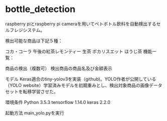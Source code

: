 # bottle_detection
raspberry piとraspberry pi cameraを用いてペトボトル飲料を自動検出するセルフレジシステム。

検出可能な商品は下記５種：

コカ・コーラ
午後の紅茶レモンティー
生茶
ポカリスエット
ほうじ茶
機能一覧：

商品の検出（複数可）
検出商品の商品名及び金額表示

モデル
Keras適合のtiny-yolov3を実装（github)。YOLO作者が公開している（YOLO website）学習済みモデルを初期重みとし、検出対象商品の画像データセットを転移学習させた。

環境条件
Python 3.5.3
tensorflow 1.14.0
keras 2.2.0

起動方法
main_yolo.pyを実行
